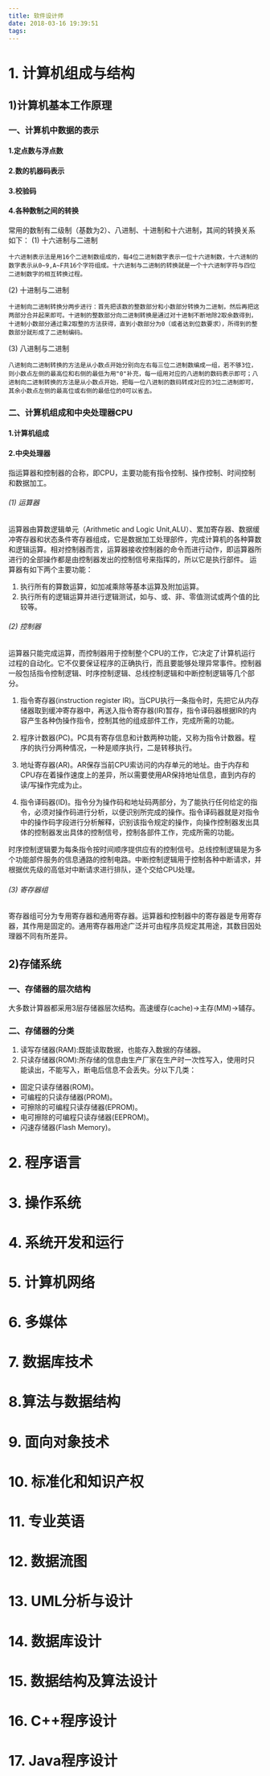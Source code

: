 ```yaml
---
title: 软件设计师
date: 2018-03-16 19:39:51
tags:
---
```


# 1. 计算机组成与结构

## 1)计算机基本工作原理

### 一、计算机中数据的表示

#### 1.定点数与浮点数
#### 2.数的机器码表示
#### 3.校验码
#### 4.各种数制之间的转换

常用的数制有二级制（基数为2）、八进制、十进制和十六进制，其间的转换关系如下：
  (1) 十六进制与二进制

    十六进制表示法是用16个二进制数组成的，每4位二进制数字表示一位十六进制数，十六进制的数字表示从0~9,A~F共16个字符组成。十六进制与二进制的转换就是一个十六进制字符与四位二进制数字的相互转换过程。

  (2) 十进制与二进制

    十进制向二进制转换分两步进行：首先把该数的整数部分和小数部分转换为二进制，然后再把这两部分合并起来即可。十进制的整数部分向二进制转换是通过对十进制不断地除2取余数得到，十进制小数部分通过乘2取整的方法获得，直到小数部分为0（或者达到位数要求），所得到的整数部分就形成了二进制编码。

  (3) 八进制与二进制

    八进制向二进制转换的方法是从小数点开始分别向左右每三位二进制数编成一组，若不够3位，则小数点左侧的最高位和右侧的最低为用"0"补充，每一组用对应的八进制的数码表示即可；八进制向二进制转换的方法是从小数点开始，把每一位八进制的数码转成对应的3位二进制即可，其余小数点左侧的最高位或右侧的最低位的0可以省去。

### 二、计算机组成和中央处理器CPU

#### 1.计算机组成

#### 2.中央处理器

指运算器和控制器的合称，即CPU，主要功能有指令控制、操作控制、时间控制和数据加工。

###### (1) 运算器

  运算器由算数逻辑单元（Arithmetic and Logic Unit,ALU）、累加寄存器、数据缓冲寄存器和状态条件寄存器组成，它是数据加工处理部件，完成计算机的各种算数和逻辑运算。相对控制器而言，运算器接收控制器的命令而进行动作，即运算器所进行的全部操作都是由控制器发出的控制信号来指挥的，所以它是执行部件。
  运算器有如下两个主要功能：
  1) 执行所有的算数运算，如加减乘除等基本运算及附加运算。
  2) 执行所有的逻辑运算并进行逻辑测试，如与、或、非、零值测试或两个值的比较等。

###### (2) 控制器

  运算器只能完成运算，而控制器用于控制整个CPU的工作，它决定了计算机运行过程的自动化。它不仅要保证程序的正确执行，而且要能够处理异常事件。控制器一般包括指令控制逻辑、时序控制逻辑、总线控制逻辑和中断控制逻辑等几个部分。

  1) 指令寄存器(instruction register IR)。当CPU执行一条指令时，先把它从内存储器取到缓冲寄存器中，再送入指令寄存器(IR)暂存，指令译码器根据IR的内容产生各种伪操作指令，控制其他的组成部件工作，完成所需的功能。

  2) 程序计数器(PC)。PC具有寄存信息和计数两种功能，又称为指令计数器。程序的执行分两种情况，一种是顺序执行，二是转移执行。

  3) 地址寄存器(AR)。AR保存当前CPU索访问的内存单元的地址。由于内存和CPU存在着操作速度上的差异，所以需要使用AR保持地址信息，直到内存的读/写操作完成为止。
  4) 指令译码器(ID)。指令分为操作码和地址码两部分，为了能执行任何给定的指令，必须对操作码进行分析，以便识别所完成的操作。指令译码器就是对指令中的操作码字段进行分析解释，识别该指令规定的操作，向操作控制器发出具体的控制器发出具体的控制信号，控制各部件工作，完成所需的功能。
  
  时序控制逻辑要为每条指令按时间顺序提供应有的控制信号。总线控制逻辑是为多个功能部件服务的信息通路的控制电路。中断控制逻辑用于控制各种中断请求，并根据优先级的高低对中断请求进行排队，逐个交给CPU处理。

###### (3) 寄存器组

  寄存器组可分为专用寄存器和通用寄存器。运算器和控制器中的寄存器是专用寄存器，其作用是固定的。通用寄存器用途广泛并可由程序员规定其用途，其数目因处理器不同有所差异。


## 2)存储系统

###  一、存储器的层次结构

  大多数计算器都采用3层存储器层次结构。高速缓存(cache)->主存(MM)->辅存。

###  二、存储器的分类

  1. 读写存储器(RAM):既能读取数据，也能存入数据的存储器。
  2. 只读存储器(ROM):所存储的信息由生产厂家在生产时一次性写入，使用时只能读出，不能写入，断电后信息不会丢失。分以下几类：
  * 固定只读存储器(ROM)。
  * 可编程的只读存储器(PROM)。
  * 可擦除的可编程只读存储器(EPROM)。
  * 电可擦除的可编程只读存储器(EEPROM)。
  * 闪速存储器(Flash Memory)。


# 2. 程序语言

# 3. 操作系统

# 4. 系统开发和运行

# 5. 计算机网络

# 6. 多媒体

# 7. 数据库技术

# 8.算法与数据结构

# 9. 面向对象技术

# 10. 标准化和知识产权

# 11. 专业英语

# 12. 数据流图

# 13. UML分析与设计

# 14. 数据库设计

# 15. 数据结构及算法设计

# 16. C++程序设计

# 17. Java程序设计
